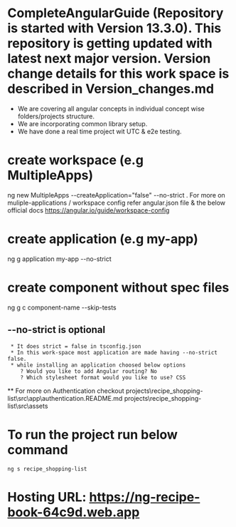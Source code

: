 # CompleteAngularGuide (Repository is started with Version 13.3.0). This repository is getting  updated with latest next major version. Version change details for this work space is described in Version_changes.md
  * We are covering all angular concepts in individual concept wise folders/projects structure. 
  * We are incorporating common library setup.   
  * We have done a real time project wit UTC & e2e testing.
# create workspace (e.g MultipleApps)
  ng new MultipleApps --createApplication="false" --no-strict
  . For more on muliple-applications / workspace config refer angular.json file & the below 
    official docs
    https://angular.io/guide/workspace-config
# create application (e.g my-app)
  ng g application my-app --no-strict
# create component without spec files 
  ng g c component-name --skip-tests
  ## --no-strict is optional
     * It does strict = false in tsconfig.json
     * In this work-space most application are made having --no-strict false.
     * while installing an application choosed below options
        ? Would you like to add Angular routing? No
        ? Which stylesheet format would you like to use? CSS

** For more on Authentication checkout 
   projects\recipe_shopping-list\src\app\authentication.README.md
   projects\recipe_shopping-list\src\assets
# To run the project run below command 
    ng s recipe_shopping-list

# Hosting URL: https://ng-recipe-book-64c9d.web.app